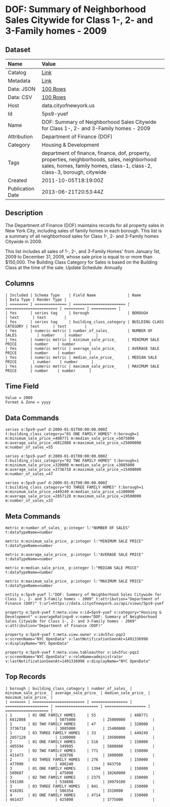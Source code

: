 # DOF: Summary of Neighborhood Sales Citywide for Class 1-, 2- and 3-Family homes - 2009

## Dataset

| Name | Value |
| :--- | :---- |
| Catalog | [Link](https://catalog.data.gov/dataset/dof-summary-of-neighborhood-sales-citywide-for-class-1-2-and-3-family-homes-2009-2f670) |
| Metadata | [Link](https://data.cityofnewyork.us/api/views/5ps9-yuef) |
| Data: JSON | [100 Rows](https://data.cityofnewyork.us/api/views/5ps9-yuef/rows.json?max_rows=100) |
| Data: CSV | [100 Rows](https://data.cityofnewyork.us/api/views/5ps9-yuef/rows.csv?max_rows=100) |
| Host | data.cityofnewyork.us |
| Id | 5ps9-yuef |
| Name | DOF: Summary of Neighborhood Sales Citywide for Class 1-, 2- and 3-Family homes - 2009 |
| Attribution | Department of Finance (DOF) |
| Category | Housing & Development |
| Tags | department of finance, finance, dof, property, properties, neighborhoods, sales, neighborhood sales, homes, family homes, class-1, class-2, class-3, borough, citywide |
| Created | 2011-10-05T18:19:00Z |
| Publication Date | 2013-06-21T20:53:44Z |

## Description

The Department of Finance (DOF) maintains records for all property sales in New York City, including sales of family homes in each borough. This list is a summary of all neighborhood sales for Class 1-, 2- and 3-Family homes Citywide in 2009.

This list includes all sales of 1-, 2-, and 3-Family Homes' from January 1st, 2009 to December 31, 2009, whose sale price is equal to or more than $150,000.  The Building Class Category for Sales is based on the Building Class at the time of the sale.
Update Schedule: Annually

## Columns

```ls
| Included | Schema Type    | Field Name              | Name                    | Data Type | Render Type |
| ======== | ============== | ======================= | ======================= | ========= | =========== |
| Yes      | series tag     | borough                 | BOROUGH                 | text      | text        |
| Yes      | series tag     | building_class_category | BUILDING CLASS CATEGORY | text      | text        |
| Yes      | numeric metric | number_of_sales_        | NUMBER OF SALES         | number    | number      |
| Yes      | numeric metric | minimum_sale_price_     | MINIMUM SALE PRICE      | number    | number      |
| Yes      | numeric metric | average_sale_price_     | AVERAGE SALE PRICE      | number    | number      |
| Yes      | numeric metric | median_sale_price_      | MEDIAN SALE PRICE       | number    | number      |
| Yes      | numeric metric | maximum_sale_price_     | MAXIMUM SALE PRICE      | number    | number      |
```

## Time Field

```ls
Value = 2009
Format & Zone = yyyy
```

## Data Commands

```ls
series e:5ps9-yuef d:2009-01-01T00:00:00.000Z t:building_class_category="01 ONE FAMILY HOMES" t:borough=1 m:minimum_sale_price_=408771 m:median_sale_price_=5075000 m:average_sale_price_=6812888 m:maximum_sale_price_=25000000 m:number_of_sales_=55

series e:5ps9-yuef d:2009-01-01T00:00:00.000Z t:building_class_category="02 TWO FAMILY HOMES" t:borough=1 m:minimum_sale_price_=320000 m:median_sale_price_=3085000 m:average_sale_price_=3736718 m:maximum_sale_price_=15400000 m:number_of_sales_=47

series e:5ps9-yuef d:2009-01-01T00:00:00.000Z t:building_class_category="03 THREE FAMILY HOMES" t:borough=1 m:minimum_sale_price_=449249 m:median_sale_price_=1100000 m:average_sale_price_=2857128 m:maximum_sale_price_=19500000 m:number_of_sales_=33
```

## Meta Commands

```ls
metric m:number_of_sales_ p:integer l:"NUMBER OF SALES" t:dataTypeName=number

metric m:minimum_sale_price_ p:integer l:"MINIMUM SALE PRICE" t:dataTypeName=number

metric m:average_sale_price_ p:integer l:"AVERAGE SALE PRICE" t:dataTypeName=number

metric m:median_sale_price_ p:integer l:"MEDIAN SALE PRICE" t:dataTypeName=number

metric m:maximum_sale_price_ p:integer l:"MAXIMUM SALE PRICE" t:dataTypeName=number

entity e:5ps9-yuef l:"DOF: Summary of Neighborhood Sales Citywide for Class 1-, 2- and 3-Family homes - 2009" t:attribution="Department of Finance (DOF)" t:url=https://data.cityofnewyork.us/api/views/5ps9-yuef

property e:5ps9-yuef t:meta.view v:id=5ps9-yuef v:category="Housing & Development" v:averageRating=0 v:name="DOF: Summary of Neighborhood Sales Citywide for Class 1-, 2- and 3-Family homes - 2009" v:attribution="Department of Finance (DOF)"

property e:5ps9-yuef t:meta.view.owner v:id=5fuc-pqz2 v:screenName="NYC OpenData" v:lastNotificationSeenAt=1491336998 v:displayName="NYC OpenData"

property e:5ps9-yuef t:meta.view.tableauthor v:id=5fuc-pqz2 v:screenName="NYC OpenData" v:roleName=administrator v:lastNotificationSeenAt=1491336998 v:displayName="NYC OpenData"
```

## Top Records

```ls
| borough | building_class_category | number_of_sales_ | minimum_sale_price_ | average_sale_price_ | median_sale_price_ | maximum_sale_price_ | 
| ======= | ======================= | ================ | =================== | =================== | ================== | =================== | 
| 1       | 01 ONE FAMILY HOMES     | 55               | 408771              | 6812888             | 5075000            | 25000000            | 
| 1       | 02 TWO FAMILY HOMES     | 47               | 320000              | 3736718             | 3085000            | 15400000            | 
| 1       | 03 THREE FAMILY HOMES   | 33               | 449249              | 2857128             | 1100000            | 19500000            | 
| 2       | 01 ONE FAMILY HOMES     | 516              | 150000              | 405594              | 349995             | 5000000             | 
| 2       | 02 TWO FAMILY HOMES     | 771              | 150000              | 421473              | 428786             | 1000000             | 
| 2       | 03 THREE FAMILY HOMES   | 276              | 150000              | 477090              | 496240             | 943750              | 
| 3       | 01 ONE FAMILY HOMES     | 1394             | 150000              | 580687              | 475000             | 10260000            | 
| 3       | 02 TWO FAMILY HOMES     | 2375             | 150000              | 591108              | 538888             | 10979100            | 
| 3       | 03 THREE FAMILY HOMES   | 841              | 150000              | 618201              | 586354             | 3310000             | 
| 4       | 01 ONE FAMILY HOMES     | 4714             | 150000              | 461437              | 425000             | 3775000             | 
```